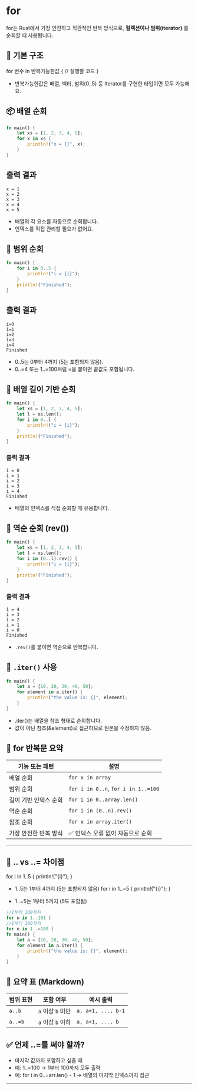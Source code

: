 # for
for는 Rust에서 가장 안전하고 직관적인 반복 방식으로, **컬렉션이나 범위(iterator)** 를 순회할 때 사용됩니다.

## 🔁 기본 구조
for 변수 in 반복가능한값 {
    // 실행할 코드
}


- 반복가능한값은 배열, 벡터, 범위(0..5) 등 Iterator를 구현한 타입이면 모두 가능해요.

## 📦 배열 순회
```rust
fn main() {
    let xs = [1, 2, 3, 4, 5];
    for x in xs {
        println!("x = {}", x);
    }
}
```
## 출력 결과
```
x = 1
x = 2
x = 3
x = 4
x = 5
```

- 배열의 각 요소를 자동으로 순회합니다.
- 인덱스를 직접 관리할 필요가 없어요.

## 🔢 범위 순회
```rust
fn main() {
    for i in 0..5 {
        println!("i = {i}");
    }
    println!("Finished");
}
```
## 출력 결과
```
i=0
i=1
i=2
i=3
i=4
Finished
```

- 0..5는 0부터 4까지 (5는 포함되지 않음).
- 0..=4 또는 1..=100처럼 =을 붙이면 끝값도 포함됩니다.

## 📏 배열 길이 기반 순회
``` rust
fn main() {
    let xs = [1, 2, 3, 4, 5];
    let l = xs.len();
    for i in 0..l {
        println!("i = {i}");
    }
    println!("Finished");
}
```

### 출력 결과
```
i = 0
i = 1
i = 2
i = 3
i = 4
Finished
```

- 배열의 인덱스를 직접 순회할 때 유용합니다.

## 🔄 역순 순회 (rev())
```rust
fn main() {
    let xs = [1, 2, 3, 4, 5];
    let l = xs.len();
    for i in (0..l).rev() {
        println!("i = {i}");
    }
    println!("Finished");
}
```

### 출력 결과
```
i = 4
i = 3
i = 2
i = 1
i = 0
Finished
```

- `.rev()`를 붙이면 역순으로 반복합니다.

## 🧠 `.iter()` 사용
```rust
fn main() {
    let a = [10, 20, 30, 40, 50];
    for element in a.iter() {
        println!("the value is: {}", element);
    }
}
```

- .iter()는 배열을 참조 형태로 순회합니다.
- 값이 아닌 참조(&element)로 접근하므로 원본을 수정하지 않음.

## 🧩 for 반복문 요약
| 기능 또는 패턴         | 설명                                                                 |
|------------------------|----------------------------------------------------------------------|
| 배열 순회              | `for x in array`                                                     |
| 범위 순회              | `for i in 0..n`, `for i in 1..=100`                                   |
| 길이 기반 인덱스 순회  | `for i in 0..array.len()`                                             |
| 역순 순회              | `for i in (0..n).rev()`                                               |
| 참조 순회              | `for x in array.iter()`                                               |
| 가장 안전한 반복 방식  | ✅ 인덱스 오류 없이 자동으로 순회                                     |

----


## 🔢 .. vs ..= 차이점
for i in 1..5 {
    println!("{i}");
}

- 1..5는 1부터 4까지 (5는 포함되지 않음)
for i in 1..=5 {
    println!("{i}");
}

- 1..=5는 1부터 5까지 (5도 포함됨)


```rust
//1부터 100까지
for n in 1..101 {
//1부터 100까지
for n in 1..=100 {
fn main() {
    let a = [10, 20, 30, 40, 50];
    for element in a.iter() {
        println!("the value is: {}", element);
    }
}
```

## 🧠 요약 표 (Markdown)
| 범위 표현 | 포함 여부         | 예시 출력       |
|-----------|-------------------|-----------------|
| `a..b`    | `a` 이상 `b` 미만 | `a, a+1, ..., b-1` |
| `a..=b`   | `a` 이상 `b` 이하 | `a, a+1, ..., b`   |



## ✅ 언제 ..=를 써야 할까?
- 마지막 값까지 포함하고 싶을 때
- 예: 1..=100 → 1부터 100까지 모두 출력
- 예: for i in 0..=arr.len() - 1 → 배열의 마지막 인덱스까지 접근

---

